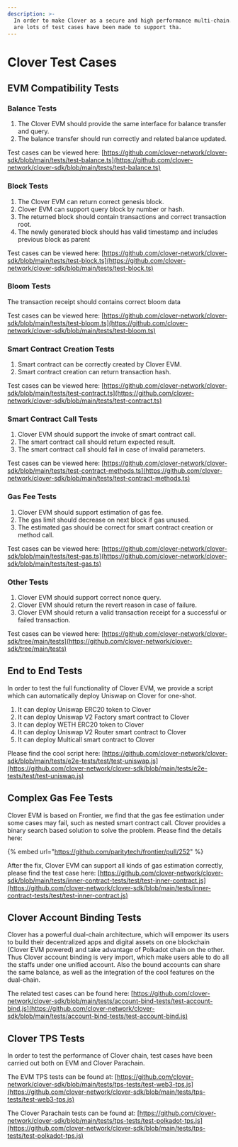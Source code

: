 ```yaml
---
description: >-
  In order to make Clover as a secure and high performance multi-chain. There
  are lots of test cases have been made to support tha.
---
```


# Clover Test Cases

## EVM Compatibility Tests

### Balance Tests

1. The Clover EVM should provide the same interface for balance transfer and query.
2. The balance transfer should run correctly and related balance updated.

Test cases can be viewed here: [https://github.com/clover-network/clover-sdk/blob/main/tests/test-balance.ts](https://github.com/clover-network/clover-sdk/blob/main/tests/test-balance.ts)

### Block Tests

1. The Clover EVM can return correct genesis block.
2. Clover EVM can support query block by number or hash.
3. The returned block should contain transactions and correct transaction root.
4. The newly generated block should has valid timestamp and includes previous block as parent

Test cases can be viewed here: [https://github.com/clover-network/clover-sdk/blob/main/tests/test-block.ts](https://github.com/clover-network/clover-sdk/blob/main/tests/test-block.ts)

### Bloom Tests

The transaction receipt should contains correct bloom data

Test cases can be viewed here: [https://github.com/clover-network/clover-sdk/blob/main/tests/test-bloom.ts](https://github.com/clover-network/clover-sdk/blob/main/tests/test-bloom.ts)

### Smart Contract Creation Tests

1. Smart contract can be correctly  created by Clover EVM.
2. Smart contract creation can return transaction hash.

Test cases can be viewed here: [https://github.com/clover-network/clover-sdk/blob/main/tests/test-contract.ts](https://github.com/clover-network/clover-sdk/blob/main/tests/test-contract.ts)

### Smart Contract Call Tests

1. Clover EVM should support the invoke of smart contract call.
2. The smart contract call should return expected result.
3. The smart contract call should fail in case of invalid parameters.

Test cases can be viewed here: [https://github.com/clover-network/clover-sdk/blob/main/tests/test-contract-methods.ts](https://github.com/clover-network/clover-sdk/blob/main/tests/test-contract-methods.ts)

### Gas Fee Tests

1. Clover EVM should support estimation of gas fee.
2. The gas limit should decrease on next block if gas unused.
3. The estimated gas should be correct for smart contract creation or method call.

Test cases can be viewed here: [https://github.com/clover-network/clover-sdk/blob/main/tests/test-gas.ts](https://github.com/clover-network/clover-sdk/blob/main/tests/test-gas.ts)

### Other Tests

1. Clover EVM should support correct nonce query.
2. Clover EVM should return the revert reason in case of failure.
3. Clover EVM should return a valid transaction receipt for a successful or failed transaction.

Test cases can be viewed here: [https://github.com/clover-network/clover-sdk/tree/main/tests](https://github.com/clover-network/clover-sdk/tree/main/tests)

## End to End Tests

In order to test the full functionality of Clover EVM, we provide a script which can automatically deploy Uniswap on Clover for one-shot.

1. It can deploy Uniswap ERC20 token to Clover
2. It can deploy Uniswap V2 Factory smart contract to Clover
3. It can deploy WETH ERC20 token to Clover
4. It can deploy Uniswap V2 Router smart contract to Clover
5. It can deploy Multicall smart contract to Clover

Please find the cool script here: [https://github.com/clover-network/clover-sdk/blob/main/tests/e2e-tests/test/test-uniswap.js](https://github.com/clover-network/clover-sdk/blob/main/tests/e2e-tests/test/test-uniswap.js)

## Complex Gas Fee Tests

Clover EVM is based on Frontier, we find that the gas fee estimation under some cases may fail, such as nested smart contract call.  Clover provides a binary search based solution to solve the problem. Please find the details here:

{% embed url="https://github.com/paritytech/frontier/pull/252" %}

After the fix, Clover EVM can support all kinds of gas estimation correctly, please find the test case here: [https://github.com/clover-network/clover-sdk/blob/main/tests/inner-contract-tests/test/test-inner-contract.js](https://github.com/clover-network/clover-sdk/blob/main/tests/inner-contract-tests/test/test-inner-contract.js)

## Clover Account Binding Tests

Clover has a powerful dual-chain architecture, which will empower its users to build their decentralized apps and digital assets on one blockchain \(Clover EVM powered\) and take advantage of Polkadot chain on the other. Thus Clover account binding is very import, which make users able to do all the staffs under one unified account. Also the bound accounts can share the same balance, as well as the integration of the cool features on the dual-chain.

The related test cases can be found here: [https://github.com/clover-network/clover-sdk/blob/main/tests/account-bind-tests/test-account-bind.js](https://github.com/clover-network/clover-sdk/blob/main/tests/account-bind-tests/test-account-bind.js)

## Clover TPS Tests

In order to test the performance of Clover chain,  test cases have been carried out both on EVM and Clover Parachain.

The EVM TPS tests can be found at: [https://github.com/clover-network/clover-sdk/blob/main/tests/tps-tests/test-web3-tps.js](https://github.com/clover-network/clover-sdk/blob/main/tests/tps-tests/test-web3-tps.js)

The Clover Parachain tests can be found at: [https://github.com/clover-network/clover-sdk/blob/main/tests/tps-tests/test-polkadot-tps.js](https://github.com/clover-network/clover-sdk/blob/main/tests/tps-tests/test-polkadot-tps.js)

